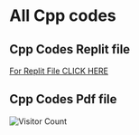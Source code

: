 # All Cpp codes 

## Cpp Codes Replit file

[For Replit File CLICK HERE](https://replit.com/@V-KrishnaKrishn/cpp-lab?v=1#WEEK%207/Q1 )

## Cpp Codes Pdf file





![Visitor Count](https://profile-counter.glitch.me/{samdoro2010}/count.svg)




